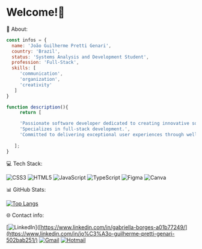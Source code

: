 # Welcome!🚀

👤 About:

 ``` javascript
 const infos = {
   name: 'João Guilherme Pretti Genari',
   country: 'Brazil',
   status: 'Systems Analysis and Development Student',
   profession: 'Full-Stack',
   skills: [
      'communication',
      'organization',
      'creativity'
    ]
}

function description(){
      return [

      'Passionate software developer dedicated to creating innovative solutions and solutions.',
      'Specializes in full-stack development.',
      'Committed to delivering exceptional user experiences through well-organized projects.'
     
    ];
}
```

💻 Tech Stack:

![CSS3](https://img.shields.io/badge/Vue.js-4FC08D?style=for-the-badge&logo=vue.js&logoColor=white)
![HTML5](https://img.shields.io/badge/Node.js-339933?style=for-the-badge&logo=node.js&logoColor=white)
![JavaScript](https://img.shields.io/badge/Java-007396?style=for-the-badge&logo=java&logoColor=white)
![TypeScript](https://img.shields.io/badge/SQL-4479A1?style=for-the-badge&logo=database&logoColor=white)
![Figma](https://img.shields.io/badge/GitHub-181717?style=for-the-badge&logo=github&logoColor=white)
![Canva](https://img.shields.io/badge/Figma-F24E1E?style=for-the-badge&logo=figma&logoColor=white)


📊 GitHub Stats:

[![Top Langs](https://github-readme-stats.vercel.app/api/top-langs/?username=joaocaju1&layout=donut)](https://github.com/joaocaju1/github-readme-stats)

🌐 Contact info:

[![LinkedIn](https://img.shields.io/badge/-LinkedIn-blue?style=flat&logo=linkedin)]([https://www.linkedin.com/in/gabriella-borges-a01b77249/](https://www.linkedin.com/in/jo%C3%A3o-guilherme-pretti-genari-502bab251/)
[![Gmail](https://img.shields.io/badge/-Gmail-red?style=flat&logo=gmail&logoColor=white)](mailto:jgpretti2002@gmail.com)
[![Hotmail](https://img.shields.io/badge/-Hotmail-blue?style=flat&logo=microsoft-outlook&logoColor=white)](mailto:jgpretti2002@hotmail.com)

